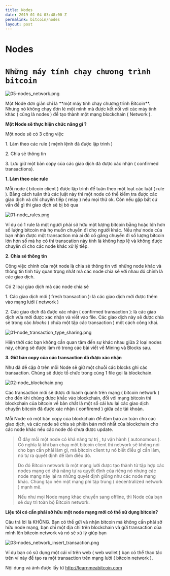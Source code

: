 ```yaml
---
title: Nodes
date: 2019-01-04 03:48:00 Z
permalink: bitcoin/nodes
layout: post
---
```


# Nodes

# `Những máy tính chạy chương trình bitcoin`

![05-nodes_network.png](/uploads/05-nodes_network.png)

Một Node đơn giản chỉ là \*\*một máy tính chạy chương trình Bitcoin\*\*. Nhưng nó không chạy đơn lẻ một mình mà được kết nối với các máy tính khác ( cũng là nodes ) để tạo thành một mạng blockchain ( Network ).

**Một Node sẽ thực hiện chức năng gì ?**

Một node sẽ có 3 công việc

1\. Làm theo các rule ( mệnh lệnh đã được lập trình )

2\. Chia sẻ thông tin

3\. Lưu giữ một bản copy của các giao dịch đã được xác nhận ( confirmed transactions).

**1.  Làm theo các rule**

Mỗi node ( bitcoin client ) được lập trình để tuân theo một loạt các luật ( rule ).  Bằng cách tuân thủ các luật này thì một node có thể kiểm tra được các giao dịch và chỉ chuyển tiếp ( relay ) nếu mọi thứ ok. Còn nếu gặp bất cứ vấn đề gì thì giao dịch sẽ bị bỏ qua

![01-node_rules.png](/uploads/01-node_rules.png)

Ví dụ có 1 rule là một người phải sở hữu một lượng bitcoin bằng hoặc lớn hơn số lượng bitcoin mà họ muốn chuyển đi cho người khác. Nếu như node của bạn nhận được một transaction mà ai đó cố gắng chuyển đi số lượng bitcoin lớn hơn số mà họ có thì transcation này tính là không hợp lệ và không được chuyển đi cho các node khác xử lý tiếp.

**2. Chia sẻ thông tin**

Công việc chính của một node là chia sẻ thông tin với những node khác và thông tin  tinh túy quan trọng nhất mà các node chia sẻ với nhau đó chính là các giao dịch.

Có 2 loại giao dịch mà các node chia sẻ

1\. Các giao dịch mới ( fresh transaction ): là các giao dịch mới được thêm vào mạng lưới ( network )

2\. Các giao dịch đã được xác nhận ( confirmed transaction ): là các giao dịch vừa mới được xác nhận và viết vào file. Các giao dịch này sẽ được chia sẻ trong các *blocks*  ( chứa một tập các transaction ) một cách công khai.

![01-node_transaction_type_sharing.png](/uploads/01-node_transaction_type_sharing.png)

Hiện thời các bạn không cần quan tâm đến sự khác nhau giữa 2 loại nodes này, chúng sẽ được làm rõ trong các bài viết về Mining và  Blocks sau.

**3. Giữ bản copy của các transaction đã được xác nhận**

Như đã đề cập ở trên mỗi Node sẽ giữ một chuỗi các blocks ghi các transaction. Chúng sẽ được tổ chức trong cùng 1 file gọi là blockchain.

![02-node_blockchain.png](/uploads/02-node_blockchain.png)

Các transaction mới sẽ được đi loanh quanh trên mạng ( bitcoin network ) cho đến khi chúng được khắc vào blockchain, đối với mạng bitcoin thì blockchain của bitcoin về bản chất là một sổ cái lưu lại các giao dịch chuyển bitcoin đã được xác nhận ( confiremd ) giữa các tài khoản.

Mỗi Node có một bản copy của blockchain để đảm bảo an toàn cho các giao dịch, và các node sẽ chia sẻ phiên bản mới nhất của blockchain cho các node khác nếu các node đó chưa được update.

> Ở đây mỗi một node có khả năng tự trị , tự vận hành  ( autonomous ). Có nghĩa là   khi bạn chạy một bitcoin client thì network sẽ không nói cho bạn cần phải làm gì, mà bitcoin client tự nó biết điều gì cần làm, nó tự ra quyết định để làm điều đó.
>
> Do đó Bitcoin network là một mạng lưới được tạo thành từ tập hợp các nodes mạng có khả năng tự ra quyết định của riêng nó nhưng các node mạng này lại ra những quyết định giống như các node mạng khác. Chúng tạo nên một mạng phi tập trung ( decentralized network ) mạnh mẽ.
>
> Nếu như mọi Node mạng khác chuyển sang offline, thì Node của bạn sẽ duy trì toàn bộ Bitcoin network.

**Liệu tôi có cần phải sở hữu một node mạng mới có thể sử dụng bitcoin?**

Câu trả lời là KHÔNG. Bạn có thể gửi và nhận bitcoin mà không cần phải sở hữu node mạng, bạn chỉ một địa chỉ trên blockchain và gửi transaction của mình lên bitcoin network và nó sẽ xử lý giúp bạn

![03-nodes_network_insert_transaction.png](/uploads/03-nodes_network_insert_transaction.png)

Ví dụ bạn có sử dụng một cái ví trên web ( web wallet ) bạn có thể thao tác trên ví này để tạo ra một transaction trên mạng lưới ( bitcoin network ).
 
Nội dung và ảnh được lấy từ http://learnmeabitcoin.com